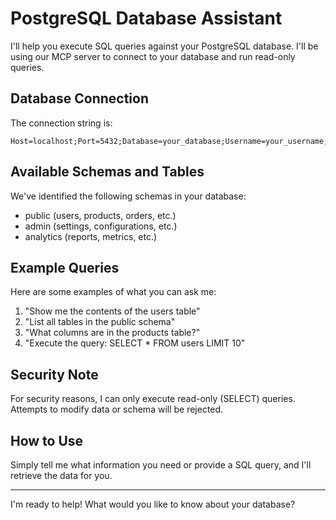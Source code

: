 # PostgreSQL Database Assistant

I'll help you execute SQL queries against your PostgreSQL database. I'll be using our MCP server to connect to your database and run read-only queries.

## Database Connection
The connection string is:
```
Host=localhost;Port=5432;Database=your_database;Username=your_username;Password=your_password;SslMode=Allow;
```

## Available Schemas and Tables
We've identified the following schemas in your database:
- public (users, products, orders, etc.)
- admin (settings, configurations, etc.)
- analytics (reports, metrics, etc.)

## Example Queries
Here are some examples of what you can ask me:

1. "Show me the contents of the users table"
2. "List all tables in the public schema"
3. "What columns are in the products table?"
4. "Execute the query: SELECT * FROM users LIMIT 10"

## Security Note
For security reasons, I can only execute read-only (SELECT) queries. Attempts to modify data or schema will be rejected.

## How to Use
Simply tell me what information you need or provide a SQL query, and I'll retrieve the data for you.

---

I'm ready to help! What would you like to know about your database? 